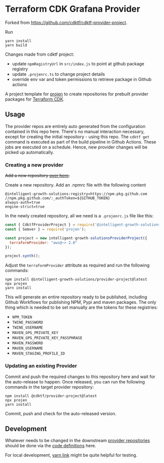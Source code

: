 # Terraform CDK Grafana Provider

Forked from https://github.com/cdktf/cdktf-provider-project.

Run

```
yarn install
yarn build
```

Changes made from cdktf project:

- update `npmRegistryUrl` in `src/index.js` to point at github package registry
- update `.projenrc.ts` to change project details
- override env var and token permissions to retrieve package in Github actions

A project template for [projen](https://github.com/eladb/projen) to create repositories for prebuilt provider packages for [Terraform CDK](https://cdk.tf).

## Usage

The provider repos are entirely auto generated from the configuration contained in this repo here. There's no manual interaction necessary, except for creating the initial repository - using this repo. The `cdktf get` command is executed as part of the build pipeline in Github Actions. These jobs are executed on a schedule. Hence, new provider changes will be picked up automatically.

### Creating a new provider

~~Add a new repository [over here](https://github.com/terraform-cdk-providers/repository-manager).~~

Create a new repository. Add an .npmrc file with the following content
```
@intelligent-growth-solutions:registry=https://npm.pkg.github.com
//npm.pkg.github.com/:_authToken=${GITHUB_TOKEN}
always-auth=true
engine-strict=true
```

In the newly created repository, all we need is a `.projenrc.js` file like this:

```js
const { CdktfProviderProject } = require('@intelligent-growth-solutions/provider-project');
const { Semver } = require('projen');

const project = new intelligent-growth-solutionsProviderProject({
  terraformProvider: "aws@~> 2.0"
});

project.synth();
```

Adjust the `terraformProvider` attribute as required and run the following commands:

```
npm install @intelligent-growth-solutions/provider-project@latest
npx projen
yarn install
```

This will generate an entire repository ready to be published, including Github Workflows for publishing NPM, Pypi and maven packages. The only thing which is needed to be set manually are the tokens for these registries:

- `NPM_TOKEN`
- `TWINE_PASSWORD`
- `TWINE_USERNAME`
- `MAVEN_GPG_PRIVATE_KEY`
- `MAVEN_GPG_PRIVATE_KEY_PASSPHRASE`
- `MAVEN_PASSWORD`
- `MAVEN_USERNAME`
- `MAVEN_STAGING_PROFILE_ID`

### Updating an existing Provider

Commit and push the required changes to this repository here and wait for the auto-release to happen. Once released, you can run the following commands in the target provider repository:

```
npm install @cdktf/provider-project@latest
npx projen
yarn install
```

Commit, push and check for the auto-released version.

## Development

Whatever needs to be changed in the downstream [provider repositories](https://github.com/terraform-cdk-providers/repository-manager) should be done via the [code definitions](./src/index.ts) here.

For local development, [yarn link](https://classic.yarnpkg.com/en/docs/cli/link/) might be quite helpful for testing.
